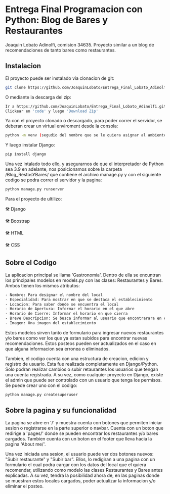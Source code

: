 # Entrega Final Programacion con Python: Blog de Bares y Restaurantes

Joaquin Lobato Adinolfi, comision 34635. Proyecto similar a un blog de recomendaciones de tanto bares como restaurantes.

## Instalacion

El proyecto puede ser instalado via clonacion de git:
```sh
git clone https://github.com/JoaquinLobato/Entrega_Final_Lobato_Adinolfi.git
```
O mediante la descarga del zip:
```sh 
Ir a https://github.com/JoaquinLobato/Entrega_Final_Lobato_Adinolfi.git
Clickear en 'code' y luego 'Download Zip'
```
Ya con el proyecto clonado o descargado, para poder correr el servidor, se deberan crear un virtual enviroment desde la consola: 

```sh
python -m venv (segudio del nombre que se le quiera asignar al ambiente virtual)
```

Y luego instalar Django:
```sh 
pip install django
```

Una vez intalado todo ello, y asegurarnos de que el interpretador de Python sea 3.9 en adelante, nos posicionamos sobre la carpeta /Blog_RestosYBares/ que contiene el archivo manage.py y con el siguiente codigo se podra correr el servidor y la pagina:
```sh
python manage.py runserver
```

Para el proyecto de ultilizo:

🛠️ Django

🛠️ Boostrap

🛠️ HTML

🛠️ CSS

## Sobre el Codigo

La aplicacion principal se llama 'Gastronomia'. Dentro de ella se encuntran los principales modelos en models.py con las clases: Restaurantes y Bares. Ambos tienen los mismos atributos:
```sh
- Nombre: Para designar el nombre del local
- Especialidad: Para mostrar en que se destaca el establecimiento
- Locacion: Para saber donde se encuentra el local 
- Horario de Apertura: Informar el horario en el que abre
- Horario de Cierre: Informar el horario en que cierra
- Breve Descripcion: Se busca informar al usuario que encontrarara en el local mas alla de la especialidad
- Imagen: Una imagen del establecimiento
```
Estos modelos sirven tanto de formulario para ingresar nuevos restaurantes y/o bares como ver los que ya estan subidos para encontrar nuevas recomendaciones. Estos posteos pueden ser actualizados en el caso en que alguna informacion sea erronea o eliminados.

Tambien, el codigo cuenta con una estructura de creacion, edicion y registro de usuario. Esta fue realizada completamente en Django/Python. Solo podran realizar cambios o subir retaurantes los usuarios que tengan una cuenta registrada. A su vez, como cualquier proyecto en Django, existe el admin que puede ser controlado con un usuario que tenga los permisos. Se puede crear uno con el codigo:
```sh
python manage.py createsuperuser
```
## Sobre la pagina y su funcionalidad

La pagina se abre en '/' y muestra cuenta con botones que permiten iniciar sesion o registrarse en la parte superior o navbar. Cuenta con un boton que redirige a 'pages/' donde se pueden encontrar los restaurantes y/o bares cargados. Tambien cuenta con un boton en el footer que lleva hacia la pagina 'About me/'.

Una vez iniciada una sesion, el usuario puede ver dos botones nuevos: "Subir restaurante" y "Subir bar". Ellos, lo redigiran a una pagina con un formulario el cual podra cargar con los datos del local que el quiera recomendar, utilizando como modelo las clases Restaurantes y Bares antes explicadas. A su vez, tendra la posibilidad ahora de, en las paginas donde se muestran estos locales cargados, poder actualizar la informacion y/o eliminar el posteo.





